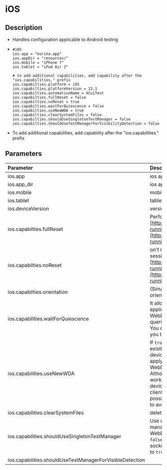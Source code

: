 # iOS



## Description

* Handles configuration applicable to Android testing
* ```text
  #iOS
  ios.app = "eurika.app"
  ios.appDir = "resources/"
  ios.mobile = "iPhone 7"
  ios.tablet = "iPad Air 2"

  # to add additional capabilities, add capability after the "ios.capabilities." prefix
  ios.capabilties.platform = iOS
  ios.capabilties.platformVersion = 12.1
  ios.capabilties.automationName = XCuiTest
  ios.capabilties.fullReset = false
  ios.capabilties.noReset = true
  ios.capabilties.waitForQuiescence = false
  ios.capabilties.useNewWDA = true
  ios.capabilties.clearSystemFiles = false
  ios.capabilties.shouldUseSingletonTestManager = false
  ios.capabilties.shouldUseTestManagerForVisibilityDetection = false
  ```

* To add additional capabilities, add capability after the "ios.capabilities." prefix

## Parameters

| Parameter | Description |
| :--- | :--- |
| ios.app | ios app name |
| ios.app\_dir | ios app directory |
| ios.mobile | mobile emulator name |
| ios.tablet | tablet emulator name |
| ios.deviceVersion | version of the simulator |
| ios.capabilties.fullReset | Perform a complete reset. [http://appium.io/docs/en/writing-running-appium/caps/\#ios-only](http://appium.io/docs/en/writing-running-appium/caps/#ios-only) |
| ios.capabilties.noReset | on't reset app state before this session. [http://appium.io/docs/en/writing-running-appium/caps/\#ios-only](http://appium.io/docs/en/writing-running-appium/caps/#ios-only) |
| ios.capabilties.orientation | \(Sim/Emu-only\) start in a certain orientation |
| ios.capabilities.waitForQuiescence | It allows to turn on/off waiting for application quiescence in WebDriverAgent, while performing queries. The default value is `true`. You can avoid [this kind of issues](https://github.com/appium/appium/issues/11132) if you turn it off. |
| ios.capabilities.useNewWDA | If `true`, forces uninstall of any existing WebDriverAgent app on device. Set it to `true` if you want to apply different startup options for WebDriverAgent for each session. Although, it is only guaranteed to work stable on Simulator. Real devices require WebDriverAgent client to run for as long as possible without reinstall/restart to avoid issues like  |
| ios.capabilities.clearSystemFiles | delete temporary app |
| ios.capabilities.shouldUseSingletonTestManager | Use default proxy for test management within WebDriverAgent. Setting this to `false` sometimes helps with socket hangup problems. Defaults to `true`. |
| ios.capabilities.shouldUseTestManagerForVisibleDetection |  |

